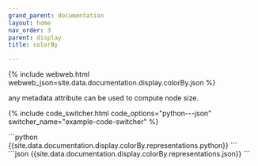 ```yaml
---
grand_parent: documentation
layout: home
nav_order: 3
parent: display
title: colorBy

---
```


{% include webweb.html webweb_json=site.data.documentation.display.colorBy.json %}

any metadata attribute can be used to compute node size.

{% include code_switcher.html code_options="python---json" switcher_name="example-code-switcher" %}
<div class='select-code-block example-code-switcher python-code-block select-code-block-visible'></div>
```python
{{site.data.documentation.display.colorBy.representations.python}}
```
<div class='select-code-block example-code-switcher json-code-block'></div>
```json
{{site.data.documentation.display.colorBy.representations.json}}
```